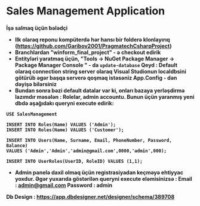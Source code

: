 <h1> Sales Management Application 
<h4> İşə salmaq üçün bələdçi

* Ilk olaraq reponu kompüterdə hər hansı bir folderə klonlayırıq (https://github.com/Garibov2001/PragmatechCsharpProject)
* Branchlardan "winform_final_project" - ə checkout edirik
* Entityləri yaratmaq üçün, "Tools -> NuGet Package Manager -> Package Manager Console " - da 
```update-database```
Qeyd : Default olaraq connection string server olaraq Visual Studionun localdbsini götürüb əgər başqa serverə qoşmaq istəsəniz App.Config - dən dəyişə bilərsiniz
* Bundan sonra bəzi default datalar var ki, onları bazaya yerləşdirmə lazımdır məsələn : Rolelar, admin accountu. Bunun üçün yaranmış yeni dbdə aşağıdakı queryni execute edirik:
```
USE SalesManagement

INSERT INTO Roles(Name) VALUES ('Admin');
INSERT INTO Roles(Name) VALUES ('Customer');

INSERT INTO Users(Name, Surname, Email, PhoneNumber, Password, Balance) 
VALUES ('Admin','Admin','admin@gmail.com',0000,'admin',000);

INSERT INTO UserRoles(UserID, RoleID) VALUES (1,1);
```
* Admin panelə daxil olmaq üçün registrasiyadan keçməyə ehtiyyac yoxdur. Əgər yuxarıda göstərilən queryni execute eləmisinizsə :
Email : admin@gmail.com
Password : admin


Db Design : https://app.dbdesigner.net/designer/schema/389708
